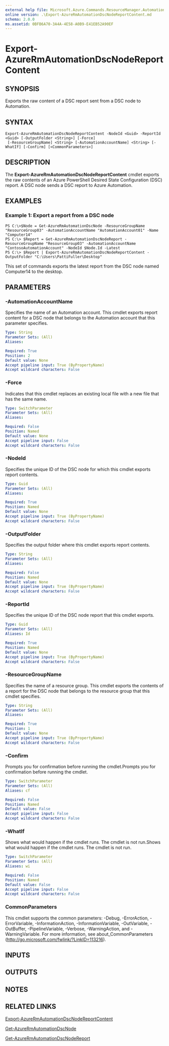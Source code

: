 ```yaml
---
external help file: Microsoft.Azure.Commands.ResourceManager.Automation.dll-Help.xml
online version: .\Export-AzureRmAutomationDscNodeReportContent.md
schema: 2.0.0
ms.assetid: 0BFB6A70-3A4A-4E58-A0B9-E41EB52A90EF
---
```


# Export-AzureRmAutomationDscNodeReportContent

## SYNOPSIS
Exports the raw content of a DSC report sent from a DSC node to Automation.

## SYNTAX

```
Export-AzureRmAutomationDscNodeReportContent -NodeId <Guid> -ReportId <Guid> [-OutputFolder <String>] [-Force]
 [-ResourceGroupName] <String> [-AutomationAccountName] <String> [-WhatIf] [-Confirm] [<CommonParameters>]
```

## DESCRIPTION
The **Export-AzureRmAutomationDscNodeReportContent** cmdlet exports the raw contents of an Azure PowerShell Desired State Configuration (DSC) report.
A DSC node sends a DSC report to Azure Automation.

## EXAMPLES

### Example 1: Export a report from a DSC node
```
PS C:\>$Node = Get-AzureRmAutomationDscNode -ResourceGroupName "ResourceGroup03" -AutomationAccountName "AutomationAccount01" -Name "Computer14"
PS C:\> $Report = Get-AzureRmAutomationDscNodeReport -ResourceGroupName "ResourceGroup03" -AutomationAccountName "ContosoAutomationAccount" -NodeId $Node.Id -Latest
PS C:\> $Report | Export-AzureRmAutomationDscNodeReportContent -OutputFolder "C:\Users\PattiFuller\Desktop"
```

This set of commands exports the latest report from the DSC node named Computer14 to the desktop.

## PARAMETERS

### -AutomationAccountName
Specifies the name of an Automation account.
This cmdlet exports report content for a DSC node that belongs to the Automation account that this parameter specifies.

```yaml
Type: String
Parameter Sets: (All)
Aliases: 

Required: True
Position: 2
Default value: None
Accept pipeline input: True (ByPropertyName)
Accept wildcard characters: False
```

### -Force
Indicates that this cmdlet replaces an existing local file with a new file that has the same name.

```yaml
Type: SwitchParameter
Parameter Sets: (All)
Aliases: 

Required: False
Position: Named
Default value: None
Accept pipeline input: False
Accept wildcard characters: False
```

### -NodeId
Specifies the unique ID of the DSC node for which this cmdlet exports report contents.

```yaml
Type: Guid
Parameter Sets: (All)
Aliases: 

Required: True
Position: Named
Default value: None
Accept pipeline input: True (ByPropertyName)
Accept wildcard characters: False
```

### -OutputFolder
Specifies the output folder where this cmdlet exports report contents.

```yaml
Type: String
Parameter Sets: (All)
Aliases: 

Required: False
Position: Named
Default value: None
Accept pipeline input: True (ByPropertyName)
Accept wildcard characters: False
```

### -ReportId
Specifies the unique ID of the DSC node report that this cmdlet exports.

```yaml
Type: Guid
Parameter Sets: (All)
Aliases: Id

Required: True
Position: Named
Default value: None
Accept pipeline input: True (ByPropertyName)
Accept wildcard characters: False
```

### -ResourceGroupName
Specifies the name of a resource group.
This cmdlet exports the contents of a report for the DSC node that belongs to the resource group that this cmdlet specifies.

```yaml
Type: String
Parameter Sets: (All)
Aliases: 

Required: True
Position: 1
Default value: None
Accept pipeline input: True (ByPropertyName)
Accept wildcard characters: False
```

### -Confirm
Prompts you for confirmation before running the cmdlet.Prompts you for confirmation before running the cmdlet.

```yaml
Type: SwitchParameter
Parameter Sets: (All)
Aliases: cf

Required: False
Position: Named
Default value: False
Accept pipeline input: False
Accept wildcard characters: False
```

### -WhatIf
Shows what would happen if the cmdlet runs.
The cmdlet is not run.Shows what would happen if the cmdlet runs.
The cmdlet is not run.

```yaml
Type: SwitchParameter
Parameter Sets: (All)
Aliases: wi

Required: False
Position: Named
Default value: False
Accept pipeline input: False
Accept wildcard characters: False
```

### CommonParameters
This cmdlet supports the common parameters: -Debug, -ErrorAction, -ErrorVariable, -InformationAction, -InformationVariable, -OutVariable, -OutBuffer, -PipelineVariable, -Verbose, -WarningAction, and -WarningVariable. For more information, see about_CommonParameters (http://go.microsoft.com/fwlink/?LinkID=113216).

## INPUTS

## OUTPUTS

## NOTES

## RELATED LINKS

[Export-AzureRmAutomationDscNodeReportContent](.\Export-AzureRmAutomationDscNodeReportContent.md)

[Get-AzureRmAutomationDscNode](.\Get-AzureRmAutomationDscNode.md)

[Get-AzureRmAutomationDscNodeReport](.\Get-AzureRmAutomationDscNodeReport.md)


